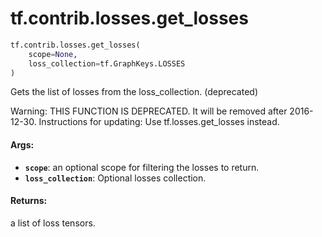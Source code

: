 <div itemscope itemtype="http://developers.google.com/ReferenceObject">
<meta itemprop="name" content="tf.contrib.losses.get_losses" />
<meta itemprop="path" content="Stable" />
</div>

# tf.contrib.losses.get_losses

``` python
tf.contrib.losses.get_losses(
    scope=None,
    loss_collection=tf.GraphKeys.LOSSES
)
```

Gets the list of losses from the loss_collection. (deprecated)

Warning: THIS FUNCTION IS DEPRECATED. It will be removed after 2016-12-30.
Instructions for updating:
Use tf.losses.get_losses instead.

#### Args:

* <b>`scope`</b>: an optional scope for filtering the losses to return.
* <b>`loss_collection`</b>: Optional losses collection.


#### Returns:

a list of loss tensors.